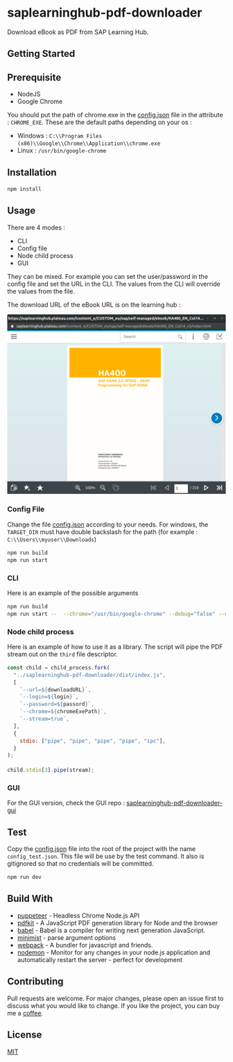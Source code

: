 # saplearninghub-pdf-downloader

Download eBook as PDF from SAP Learning Hub.

## Getting Started

## Prerequisite

- NodeJS
- Google Chrome

You should put the path of chrome.exe in the [config.json](config.json) file in the attribute : `CHROME_EXE`. These are the default paths depending on your os :

- Windows : `C:\\Program Files (x86)\\Google\\Chrome\\Application\\chrome.exe`
- Linux : `/usr/bin/google-chrome`

## Installation

```bash
npm install
```

## Usage

There are 4 modes :

- CLI
- Config file
- Node child process
- GUI

They can be mixed. For example you can set the user/password in the config file and set the URL in the CLI. The values from the CLI will override the values from the file.

The download URL of the eBook URL is on the learning hub :

![SAP Learning Hub](images/readme_SAP_LearningHub.png)

### Config File

Change the file [config.json](config.json) according to your needs.
For windows, the `TARGET_DIR` must have double backslash for the path (for example : `C:\\Users\\myuser\\Downloads`)

```bash
npm run build
npm run start
```

### CLI

Here is an example of the possible arguments

```bash
npm run build
npm run start --  --chrome="/usr/bin/google-chrome" --debug="false" --url="https://exmaple.com" --login="SUSER" --password="SUSER_PASSWORD" --target="./target_dir"
```

### Node child process

Here is an example of how to use it as a library. The script will pipe the PDF stream out on the `third` file descriptor.

```js
const child = child_process.fork(
  "../saplearninghub-pdf-downloader/dist/index.js",
  [
    `--url=${downloadURL}`,
    `--login=${login}`,
    `--password=${passord}`,
    `--chrome=${chromeExePath}`,
    `--stream=true`,
  ],
  {
    stdio: ["pipe", "pipe", "pipe", "pipe", "ipc"],
  }
);

child.stdio[3].pipe(stream);
```

### GUI

For the GUI version, check the GUI repo : [saplearninghub-pdf-downloader-gui](https://github.com/AZn5ReD/saplearninghub-pdf-downloader-gui)

## Test

Copy the [config.json](config.json) file into the root of the project with the name `config_test.json`. This file will be use by the test command. It also is gitignored so that no credentials will be committed.

```bash
npm run dev
```

## Build With

- [puppeteer](https://github.com/puppeteer/puppeteer) - Headless Chrome Node.js API
- [pdfkit](https://github.com/foliojs/pdfkit) - A JavaScript PDF generation library for Node and the browser
- [babel](https://github.com/babel/babel) - Babel is a compiler for writing next generation JavaScript.
- [minimist](https://github.com/substack/minimist) - parse argument options
- [webpack](https://github.com/webpack/webpack) - A bundler for javascript and friends.
- [nodemon](https://github.com/remy/nodemon) - Monitor for any changes in your node.js application and automatically restart the server - perfect for development

## Contributing

Pull requests are welcome. For major changes, please open an issue first to discuss what you would like to change.
If you like the project, you can buy me a [coffee](https://paypal.me/azn5red).

## License

[MIT](https://choosealicense.com/licenses/mit/)

